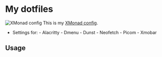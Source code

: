 # My dotfiles

![XMonad config](https://github.com/Bassist228/screenshots/blob/main/dotfiles.png?raw=true)
This is my [XMonad config](https://github.com/Bassist228/XMonad-config).

- Settings for:
        - Alacritty
        - Dmenu
        - Dunst
        - Neofetch
        - Picom
        - Xmobar
## Usage
